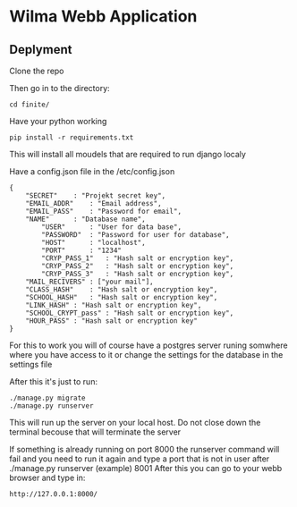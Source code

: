 # Wilma Webb Application
## Deplyment
Clone the repo

Then go in to the directory:
```
cd finite/
```

Have your python working
```
pip install -r requirements.txt
```
This will install all moudels that are required to run django localy

Have a config.json file in the /etc/config.json
```
{
	"SECRET"	: "Projekt secret key",
	"EMAIL_ADDR"	: "Email address",
	"EMAIL_PASS"	: "Password for email",
	"NAME"		: "Database name",
        "USER"		: "User for data base",
        "PASSWORD"	: "Password for user for database",
        "HOST"		: "localhost",
        "PORT"		: "1234"
        "CRYP_PASS_1"   : "Hash salt or encryption key",
        "CRYP_PASS_2"   : "Hash salt or encryption key",
        "CRYP_PASS_3"   : "Hash salt or encryption key",
	"MAIL_RECIVERS"	: ["your mail"],
	"CLASS_HASH"	: "Hash salt or encryption key",
	"SCHOOL_HASH"	: "Hash salt or encryption key",
	"LINK_HASH"	: "Hash salt or encryption key",
	"SCHOOL_CRYPT_pass"	: "Hash salt or encryption key",
	"HOUR_PASS"	: "Hash salt or encryption key"
}
```

For this to work you will of course have a postgres server runing somwhere where you have access to it or change the settings for the database in the settings file


After this it's just to run:
```
./manage.py migrate
./manage.py runserver
```

This will run up the server on your local host. Do not close down the terminal becouse that will terminate the server

If something is already running on port 8000 the runserver command will fail and you need to run it again and type a port that is not in user after ./manage.py runserver (example) 8001
After this you can go to your webb browser and type in:
```
http://127.0.0.1:8000/
```
